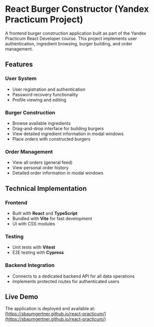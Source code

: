 # React Burger Constructor (Yandex Practicum Project)

A frontend burger construction application built as part of the Yandex Practicum React Developer course. This project implements user authentication, ingredient browsing, burger building, and order management.

## Features

### User System
- User registration and authentication
- Password recovery functionality
- Profile viewing and editing

### Burger Construction
- Browse available ingredients
- Drag-and-drop interface for building burgers
- View detailed ingredient information in modal windows
- Place orders with constructed burgers

### Order Management
- View all orders (general feed)
- View personal order history
- Detailed order information in modal windows

## Technical Implementation

### Frontend
- Built with **React** and **TypeScript**
- Bundled with **Vite** for fast development
- UI with CSS modules

### Testing
- Unit tests with **Vitest**
- E2E testing with **Cypress**

### Backend Integration
- Connects to a dedicated backend API for all data operations
- Implements protected routes for authenticated users

## Live Demo

The application is deployed and available at:  
[https://sbaumgertner.github.io/react-practicum/](https://sbaumgertner.github.io/react-practicum/)
